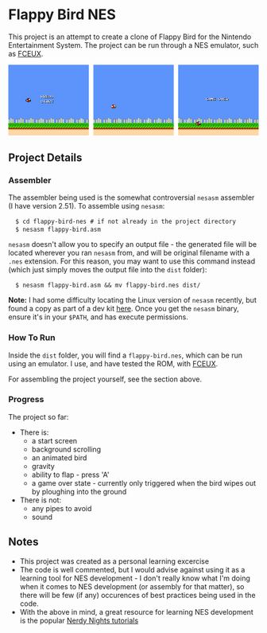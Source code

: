 # Flappy Bird NES

This project is an attempt to create a clone of Flappy Bird for the Nintendo
Entertainment System.  The project can be run through a NES emulator, such
as [FCEUX](http://www.fceux.com).

![Flappy Bird NES Screenshots](assets/screenshots.png "Flappy Bird NES Screenshots")

## Project Details

### Assembler

The assembler being used is the somewhat controversial `nesasm` assembler
(I have version 2.51).  To assemble using `nesasm`:

```shell
  $ cd flappy-bird-nes # if not already in the project directory
  $ nesasm flappy-bird.asm
```

`nesasm` doesn't allow you to specify an output file - the generated file will be located wherever you ran `nesasm` from, and will be original filename with a `.nes` extension.  For this reason, you may want to use this command instead (which just simply moves the output file into the `dist` folder):

```shell
  $ nesasm flappy-bird.asm && mv flappy-bird.nes dist/
```

**Note:** I had some difficulty locating the Linux version of `nesasm` recently, but found a copy as part of a dev kit [here](http://www.magicengine.com/mkit/download.html).  Once you get the `nesasm` binary, ensure it's in your `$PATH`, and has execute permissions.

### How To Run

Inside the `dist` folder, you will find a `flappy-bird.nes`, which can be run using an emulator.  I use, and have tested the ROM, with [FCEUX](http://www.fceux.com/web/home.html).

For assembling the project yourself, see the section above.

### Progress

The project so far:

- There is:
    - a start screen
    - background scrolling
    - an animated bird
    - gravity
    - ability to flap - press 'A'
    - a game over state - currently only triggered when the bird wipes out by
      ploughing into the ground
- There is not:
    - any pipes to avoid
    - sound

## Notes

- This project was created as a personal learning excercise
- The code is well commented, but I would advise against using it as a learning
tool for NES development - I don't really know what I'm doing when it comes to
NES development (or assembly for that matter), so there will be few (if any)
occurences of best practices being used in the code.
- With the above in mind, a great resource for learning NES development is the
popular [Nerdy Nights tutorials](http://nintendoage.com/forum/messageview.cfm?catid=22&threadid=7155)
